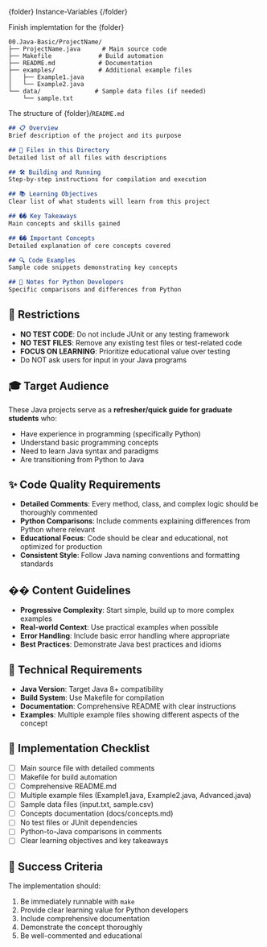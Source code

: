 

{folder}
Instance-Variables
{/folder}

Finish implemtation for the {folder}

````
00.Java-Basic/ProjectName/
├── ProjectName.java      # Main source code
├── Makefile             # Build automation
├── README.md            # Documentation
├── examples/            # Additional example files
│   ├── Example1.java
│   └── Example2.java
└── data/               # Sample data files (if needed)
    └── sample.txt
````

The structure of {folder}/`README.md`

```markdown
## 📋 Overview
Brief description of the project and its purpose

## 📁 Files in this Directory
Detailed list of all files with descriptions

## 🛠 Building and Running
Step-by-step instructions for compilation and execution

## 📚 Learning Objectives
Clear list of what students will learn from this project

## �� Key Takeaways
Main concepts and skills gained

## �� Important Concepts
Detailed explanation of core concepts covered

## 🔍 Code Examples
Sample code snippets demonstrating key concepts

## 📝 Notes for Python Developers
Specific comparisons and differences from Python
```

## 🚫 Restrictions
- **NO TEST CODE**: Do not include JUnit or any testing framework
- **NO TEST FILES**: Remove any existing test files or test-related code
- **FOCUS ON LEARNING**: Prioritize educational value over testing
- Do NOT ask users for input in your Java programs

## 🎓 Target Audience
These Java projects serve as a **refresher/quick guide for graduate students** who:
- Have experience in programming (specifically Python)
- Understand basic programming concepts
- Need to learn Java syntax and paradigms
- Are transitioning from Python to Java

## ✨ Code Quality Requirements
- **Detailed Comments**: Every method, class, and complex logic should be thoroughly commented
- **Python Comparisons**: Include comments explaining differences from Python where relevant
- **Educational Focus**: Code should be clear and educational, not optimized for production
- **Consistent Style**: Follow Java naming conventions and formatting standards

## �� Content Guidelines
- **Progressive Complexity**: Start simple, build up to more complex examples
- **Real-world Context**: Use practical examples when possible
- **Error Handling**: Include basic error handling where appropriate
- **Best Practices**: Demonstrate Java best practices and idioms

## 🔧 Technical Requirements
- **Java Version**: Target Java 8+ compatibility
- **Build System**: Use Makefile for compilation
- **Documentation**: Comprehensive README with clear instructions
- **Examples**: Multiple example files showing different aspects of the concept

## 📝 Implementation Checklist
- [ ] Main source file with detailed comments
- [ ] Makefile for build automation
- [ ] Comprehensive README.md
- [ ] Multiple example files (Example1.java, Example2.java, Advanced.java)
- [ ] Sample data files (input.txt, sample.csv)
- [ ] Concepts documentation (docs/concepts.md)
- [ ] No test files or JUnit dependencies
- [ ] Python-to-Java comparisons in comments
- [ ] Clear learning objectives and key takeaways

## 🎯 Success Criteria
The implementation should:
1. Be immediately runnable with `make`
2. Provide clear learning value for Python developers
3. Include comprehensive documentation
4. Demonstrate the concept thoroughly
5. Be well-commented and educational


